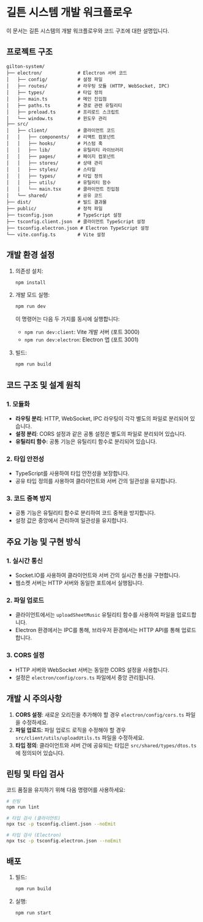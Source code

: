 # 길튼 시스템 개발 워크플로우

이 문서는 길튼 시스템의 개발 워크플로우와 코드 구조에 대한 설명입니다.

## 프로젝트 구조

```
gilton-system/
├── electron/             # Electron 서버 코드
│   ├── config/           # 설정 파일
│   ├── routes/           # 라우팅 모듈 (HTTP, WebSocket, IPC)
│   ├── types/            # 타입 정의
│   ├── main.ts           # 메인 진입점
│   ├── paths.ts          # 경로 관련 유틸리티
│   ├── preload.ts        # 프리로드 스크립트
│   └── window.ts         # 윈도우 관리
├── src/
│   ├── client/           # 클라이언트 코드
│   │   ├── components/   # 리액트 컴포넌트
│   │   ├── hooks/        # 커스텀 훅
│   │   ├── lib/          # 유틸리티 라이브러리
│   │   ├── pages/        # 페이지 컴포넌트
│   │   ├── stores/       # 상태 관리
│   │   ├── styles/       # 스타일
│   │   ├── types/        # 타입 정의
│   │   ├── utils/        # 유틸리티 함수
│   │   └── main.tsx      # 클라이언트 진입점
│   └── shared/           # 공유 코드
├── dist/                 # 빌드 결과물
├── public/               # 정적 파일
├── tsconfig.json         # TypeScript 설정
├── tsconfig.client.json  # 클라이언트 TypeScript 설정
├── tsconfig.electron.json # Electron TypeScript 설정
└── vite.config.ts        # Vite 설정
```

## 개발 환경 설정

1. 의존성 설치:
   ```bash
   npm install
   ```

2. 개발 모드 실행:
   ```bash
   npm run dev
   ```
   이 명령어는 다음 두 가지를 동시에 실행합니다:
   - `npm run dev:client`: Vite 개발 서버 (포트 3000)
   - `npm run dev:electron`: Electron 앱 (포트 3001)

3. 빌드:
   ```bash
   npm run build
   ```

## 코드 구조 및 설계 원칙

### 1. 모듈화

- **라우팅 분리**: HTTP, WebSocket, IPC 라우팅이 각각 별도의 파일로 분리되어 있습니다.
- **설정 분리**: CORS 설정과 같은 공통 설정은 별도의 파일로 분리되어 있습니다.
- **유틸리티 함수**: 공통 기능은 유틸리티 함수로 분리되어 있습니다.

### 2. 타입 안전성

- TypeScript를 사용하여 타입 안전성을 보장합니다.
- 공유 타입 정의를 사용하여 클라이언트와 서버 간의 일관성을 유지합니다.

### 3. 코드 중복 방지

- 공통 기능은 유틸리티 함수로 분리하여 코드 중복을 방지합니다.
- 설정 값은 중앙에서 관리하여 일관성을 유지합니다.

## 주요 기능 및 구현 방식

### 1. 실시간 통신

- Socket.IO를 사용하여 클라이언트와 서버 간의 실시간 통신을 구현합니다.
- 웹소켓 서버는 HTTP 서버와 동일한 포트에서 실행됩니다.

### 2. 파일 업로드

- 클라이언트에서는 `uploadSheetMusic` 유틸리티 함수를 사용하여 파일을 업로드합니다.
- Electron 환경에서는 IPC를 통해, 브라우저 환경에서는 HTTP API를 통해 업로드합니다.

### 3. CORS 설정

- HTTP 서버와 WebSocket 서버는 동일한 CORS 설정을 사용합니다.
- 설정은 `electron/config/cors.ts` 파일에서 중앙 관리됩니다.

## 개발 시 주의사항

1. **CORS 설정**: 새로운 오리진을 추가해야 할 경우 `electron/config/cors.ts` 파일을 수정하세요.
2. **파일 업로드**: 파일 업로드 로직을 수정해야 할 경우 `src/client/utils/uploadUtils.ts` 파일을 수정하세요.
3. **타입 정의**: 클라이언트와 서버 간에 공유되는 타입은 `src/shared/types/dtos.ts`에 정의되어 있습니다.

## 린팅 및 타입 검사

코드 품질을 유지하기 위해 다음 명령어를 사용하세요:

```bash
# 린팅
npm run lint

# 타입 검사 (클라이언트)
npx tsc -p tsconfig.client.json --noEmit

# 타입 검사 (Electron)
npx tsc -p tsconfig.electron.json --noEmit
```

## 배포

1. 빌드:
   ```bash
   npm run build
   ```

2. 실행:
   ```bash
   npm run start
   ```
